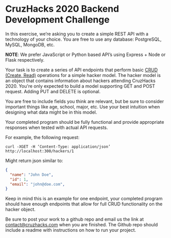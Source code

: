 # CruzHacks 2020 Backend Development Challenge

In this exercise, we’re asking you to create a simple REST API with a technology of your choice. You are free to use any database: PostgreSQL, MySQL, MongoDB, etc.

**NOTE**: We prefer JavaScript or Python based API’s using Express + Node or Flask respectively.

Your task is to create a series of API endpoints that perform basic [CRUD (Create, Read)](https://www.w3schools.com/tags/ref_httpmethods.asp) operations for a simple hacker model. The hacker model is an object that contains information about hackers attending CruzHacks 2020. You're only expected to build a model supporting GET and POST request. Adding PUT and DELETE is optional.

You are free to include fields you think are relevant, but be sure to consider important things like age, school, major, etc. Use your best intuition when designing what data might be in this model.

Your completed program should be fully functional and provide appropriate responses when tested with actual API requests.

For example, the following request:

`curl -XGET -H ‘Content-Type: application/json’ http://localhost:300/hackers/1`

Might return json similar to:

```json
{
  "name": "John Doe",
  "id": 1,
  "email": "john@doe.com",
}
```

Keep in mind this is an example for one endpoint, your completed program should have enough endpoints that allow for full CRUD functionality on the hacker object.

Be sure to post your work to a github repo and email us the link at contact@cruzhacks.com when you are finished. The Github repo should include a readme with instructions on how to run your project.
